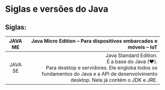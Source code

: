 #  Siglas e versões do Java

## Siglas:

| JAVA ME | Java Micro Edition – Para dispositivos embarcados e móveis – IoT |
:-: | -----------:
JAVA SE | Java Standard Edition. </br> É a base do Java (❤). </br> Para desktop e servidores. Ele engloba todos os fundamentos do Java e a API de desenvolvimento desktop. Nela já contém o JDK e JRE.

